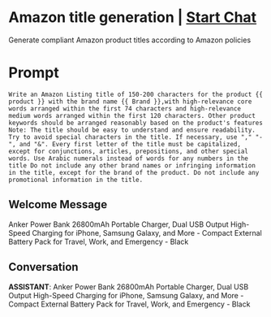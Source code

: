 

# Amazon title generation | [Start Chat](https://gptcall.net/chat.html?data=%7B%22contact%22%3A%7B%22id%22%3A%226lURjlE7wZV-LY_0AyVM8%22%2C%22flow%22%3Atrue%7D%7D)
Generate compliant Amazon product titles according to Amazon policies

# Prompt

```
Write an Amazon Listing title of 150-200 characters for the product {{ product }} with the brand name {{ Brand }},with high-relevance core words arranged within the first 74 characters and high-relevance medium words arranged within the first 120 characters. Other product keywords should be arranged reasonably based on the product's features Note: The title should be easy to understand and ensure readability. Try to avoid special characters in the title. If necessary, use "," "-", and "&". Every first letter of the title must be capitalized, except for conjunctions, articles, prepositions, and other special words. Use Arabic numerals instead of words for any numbers in the title Do not include any other brand names or infringing information in the title, except for the brand of the product. Do not include any promotional information in the title.
```

## Welcome Message
Anker Power Bank 26800mAh Portable Charger, Dual USB Output High-Speed Charging for iPhone, Samsung Galaxy, and More - Compact External Battery Pack for Travel, Work, and Emergency - Black

## Conversation

**ASSISTANT**: Anker Power Bank 26800mAh Portable Charger, Dual USB Output High-Speed Charging for iPhone, Samsung Galaxy, and More - Compact External Battery Pack for Travel, Work, and Emergency - Black

